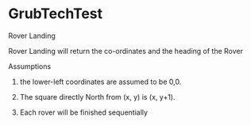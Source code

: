 # GrubTechTest

Rover Landing

Rover Landing will return the co-ordinates and the heading of the Rover

Assumptions

 1. the lower-left coordinates are assumed to be 0,0.
 
 2. The square directly North from (x, y) is (x, y+1).
 
 3. Each rover will be finished sequentially
 
